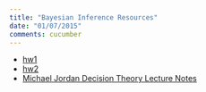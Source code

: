 ```yaml
---
title: "Bayesian Inference Resources"
date: "01/07/2015"
comments: cucumber
---
```


- [hw1](/assets/ams206/hw/hw1.pdf)
- [hw2](/assets/ams206/hw/hw2.pdf)
- [Michael Jordan Decision Theory Lecture Notes](/assets/ams206/notes/decision_mj.pdf)
